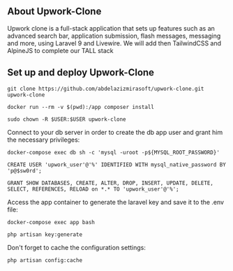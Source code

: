 

## About Upwork-Clone

Upwork clone is a full-stack application that sets up features such as an advanced search bar, application submission, flash messages, messaging and more, using Laravel 9 and Livewire. We will add then TailwindCSS and AlpineJS to complete our TALL stack

## Set up and deploy Upwork-Clone

`git clone https://github.com/abdelazizmirasoft/upwork-clone.git upwork-clone`

`docker run --rm -v $(pwd):/app composer install`

`sudo chown -R $USER:$USER upwork-clone`

Connect to your db server in order to create the db app user and grant him the necessary privileges:

`docker-compose exec db sh -c 'mysql -uroot -p${MYSQL_ROOT_PASSWORD}'`

`CREATE USER 'upwork_user'@'%' IDENTIFIED WITH mysql_native_password BY 'p@$sw0rd';`

`GRANT SHOW DATABASES, CREATE, ALTER, DROP, INSERT, UPDATE, DELETE, SELECT, REFERENCES, RELOAD on *.* TO 'upwork_user'@'%';`

Access the app container to generate the laravel key and save it to the .env file:

`docker-compose exec app bash`

`php artisan key:generate`

Don't forget to cache the configuration settings:

`php artisan config:cache`

